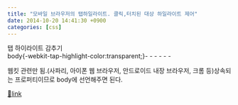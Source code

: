 ```yaml
---
title: "모바일 브라우저의 탭하일라이트. 클릭,터치된 대상 하일라이트 제어"
date: 2014-10-20 14:41:30 +0900
categories: [css]
---
```


탭 하이라이트 감추기  
body{-webkit-tap-highlight-color:transparent;}- - - - - -

웹킷 관련만 됨.(사파리, 아이폰 웹 브라우저, 안드로이드 내장 브라우저, 크롬 등)상속되는 프로퍼티이므로 body에 선언해주면 된다.


[🔗link](http://www.mins01.com/mh/tech/read/902)